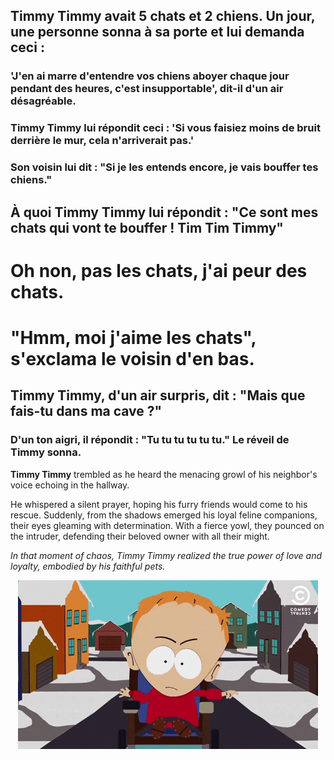 ## Timmy Timmy avait 5 chats et 2 chiens. Un jour, une personne sonna à sa porte et lui demanda ceci :
### 'J'en ai marre d'entendre vos chiens aboyer chaque jour pendant des heures, c'est insupportable', dit-il d'un air désagréable.
### Timmy Timmy lui répondit ceci : 'Si vous faisiez moins de bruit derrière le mur, cela n'arriverait pas.'

### Son voisin lui dit : "Si je les entends encore, je vais bouffer tes chiens."
## À quoi Timmy Timmy lui répondit : "Ce sont mes chats qui vont te bouffer ! Tim Tim Timmy"
# Oh non, pas les chats, j'ai peur des chats.

# "Hmm, moi j'aime les chats", s'exclama le voisin d'en bas.
## Timmy Timmy, d'un air surpris, dit : "Mais que fais-tu dans ma cave ?"
### D'un ton aigri, il répondit : "Tu tu tu tu tu tu." Le réveil de Timmy sonna.

**Timmy Timmy** trembled as he heard the menacing growl of his neighbor's voice echoing in the hallway.

He whispered a silent prayer, hoping his furry friends would come to his rescue.
Suddenly, from the shadows emerged his loyal feline companions, their eyes gleaming with determination.
With a fierce yowl, they pounced on the intruder, defending their beloved owner with all their might.

*In that moment of chaos, Timmy Timmy realized the true power of love and loyalty, embodied by his faithful pets.*
<div align="center">
<img src="assets/timmy.gif"/>
</div>
